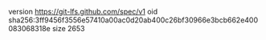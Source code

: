 version https://git-lfs.github.com/spec/v1
oid sha256:3ff9456f3556e57410a00ac0d20ab400c26bf30966e3bcb662e400083068318e
size 2653
